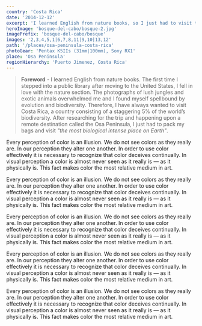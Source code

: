 ```yaml
---
country: 'Costa Rica'
date: '2014-12-12'
excerpt: 'I learned English from nature books, so I just had to visit the most biological intense place on Earth.'
heroImage: 'bosque-del-cabo/bosque-2.jpg'
imagePrefix: 'bosque-del-cabo/bosque'
images: '2,3,4,5,1|6,7,8,11|9,10|13,12'
path: '/places/osa-peninsula-costa-rica'
photoGear: 'Pentax K5IIs (31mm|100mm), Sony RX1'
place: 'Osa Peninsula'
regionHierarchy: 'Puerto Jimenez, Costa Rica'
---
```


> **Foreword** - I learned English from nature books. The first time I stepped into a public library after moving to the United States, I fell in love with the nature section. The photographs of lush jungles and exotic animals overwhelmed me and I found myself spellbound by evolution and biodiversity. Therefore, I have always wanted to visit Costa Rica, a country consisting of a staggering 5% of the world’s biodiversity. After researching for the trip and happening upon a remote destination called the Osa Peninsula, I just had to pack my bags and visit _"the most biological intense place on Earth"_.

Every perception of color is an illusion. We do not see colors as they really are. In our perception they alter one another. In order to use color effectively it is necessary to recognize that color deceives continually. In visual perception a color is almost never seen as it really is — as it physically is. This fact makes color the most relative medium in art.

Every perception of color is an illusion. We do not see colors as they really are. In our perception they alter one another. In order to use color effectively it is necessary to recognize that color deceives continually. In visual perception a color is almost never seen as it really is — as it physically is. This fact makes color the most relative medium in art.

Every perception of color is an illusion. We do not see colors as they really are. In our perception they alter one another. In order to use color effectively it is necessary to recognize that color deceives continually. In visual perception a color is almost never seen as it really is — as it physically is. This fact makes color the most relative medium in art.

Every perception of color is an illusion. We do not see colors as they really are. In our perception they alter one another. In order to use color effectively it is necessary to recognize that color deceives continually. In visual perception a color is almost never seen as it really is — as it physically is. This fact makes color the most relative medium in art.

Every perception of color is an illusion. We do not see colors as they really are. In our perception they alter one another. In order to use color effectively it is necessary to recognize that color deceives continually. In visual perception a color is almost never seen as it really is — as it physically is. This fact makes color the most relative medium in art.
